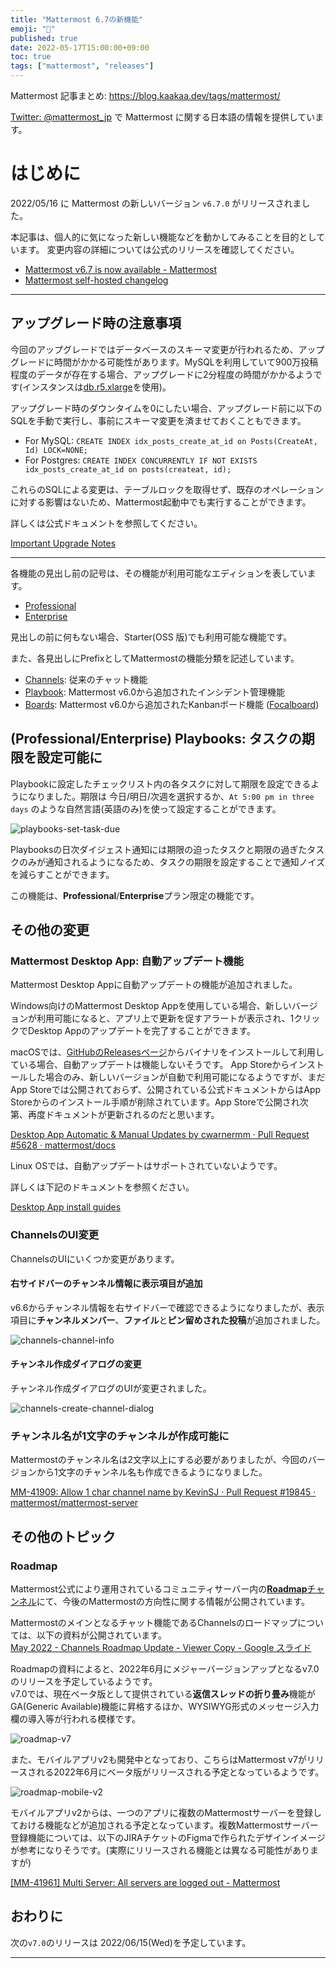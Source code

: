 ```yaml
---
title: "Mattermost 6.7の新機能"
emoji: "🎉"
published: true
date: 2022-05-17T15:00:00+09:00
toc: true
tags: ["mattermost", "releases"]
---
```


Mattermost 記事まとめ: https://blog.kaakaa.dev/tags/mattermost/

[Twitter: @mattermost_jp](https://twitter.com/mattermost_jp) で Mattermost に関する日本語の情報を提供しています。

# はじめに

2022/05/16 に Mattermost の新しいバージョン `v6.7.0` がリリースされました。  

本記事は、個人的に気になった新しい機能などを動かしてみることを目的としています。
変更内容の詳細については公式のリリースを確認してください。

- [Mattermost v6\.7 is now available \- Mattermost](https://mattermost.com/blog/mattermost-v6-7-is-now-available/)
- [Mattermost self\-hosted changelog](https://docs.mattermost.com/install/self-managed-changelog.html#release-v6-7-feature-release)

---

## アップグレード時の注意事項

今回のアップグレードではデータベースのスキーマ変更が行われるため、アップグレードに時間がかかる可能性があります。MySQLを利用していて900万投稿程度のデータが存在する場合、アップグレードに2分程度の時間がかかるようです(インスタンスは[db.r5.xlarge](https://aws.amazon.com/jp/rds/instance-types/)を使用)。

アップグレード時のダウンタイムを0にしたい場合、アップグレード前に以下のSQLを手動で実行し、事前にスキーマ変更を済ませておくこともできます。

* For MySQL: `CREATE INDEX idx_posts_create_at_id on Posts(CreateAt, Id) LOCK=NONE;`
* For Postgres: `CREATE INDEX CONCURRENTLY IF NOT EXISTS idx_posts_create_at_id on posts(createat, id);`

これらのSQLによる変更は、テーブルロックを取得せず、既存のオペレーションに対する影響はないため、Mattermost起動中でも実行することができます。

詳しくは公式ドキュメントを参照してください。

[Important Upgrade Notes](https://docs.mattermost.com/upgrade/important-upgrade-notes.html#important-upgrade-notes)

---

各機能の見出し前の記号は、その機能が利用可能なエディションを表しています。

- [Professional](https://mattermost.com/pricing/)
- [Enterprise](https://mattermost.com/pricing/)

見出しの前に何もない場合、Starter(OSS 版)でも利用可能な機能です。

また、各見出しにPrefixとしてMattermostの機能分類を記述しています。

- [Channels](https://docs.mattermost.com/guides/channels.html): 従来のチャット機能
- [Playbook](https://docs.mattermost.com/guides/playbooks.html): Mattermost v6.0から追加されたインシデント管理機能
- [Boards](https://docs.mattermost.com/guides/boards.html): Mattermost v6.0から追加されたKanbanボード機能 ([Focalboard](https://www.focalboard.com/))

## (Professional/Enterprise) Playbooks: タスクの期限を設定可能に

Playbookに設定したチェックリスト内の各タスクに対して期限を設定できるようになりました。期限は 今日/明日/次週を選択するか、`At 5:00 pm in three days` のような自然言語(英語のみ)を使って設定することができます。

![playbooks-set-task-due](https://blog.kaakaa.dev/images/posts/mattermost/releases-6.7/playbooks-set-task-due.png)

Playbooksの日次ダイジェスト通知には期限の迫ったタスクと期限の過ぎたタスクのみが通知されるようになるため、タスクの期限を設定することで通知ノイズを減らすことができます。

この機能は、**Professional**/**Enterprise**プラン限定の機能です。

## その他の変更

### Mattermost Desktop App: 自動アップデート機能

Mattermost Desktop Appに自動アップデートの機能が追加されました。  

Windows向けのMattermost Desktop Appを使用している場合、新しいバージョンが利用可能になると、アプリ上で更新を促すアラートが表示され、1クリックでDesktop Appのアップデートを完了することができます。

macOSでは、[GitHubのReleasesページ](https://github.com/mattermost/desktop/releases)からバイナリをインストールして利用している場合、自動アップデートは機能しないそうです。
App Storeからインストールした場合のみ、新しいバージョンが自動で利用可能になるようですが、まだApp Storeでは公開されておらず、公開されている公式ドキュメントからはApp Storeからのインストール手順が削除されています。App Storeで公開され次第、再度ドキュメントが更新されるのだと思います。

[Desktop App Automatic & Manual Updates by cwarnermm · Pull Request \#5628 · mattermost/docs](https://github.com/mattermost/docs/pull/5628/files#r872856733)

Linux OSでは、自動アップデートはサポートされていないようです。

詳しくは下記のドキュメントを参照ください。  

[Desktop App install guides](https://docs.mattermost.com/install/desktop-app-install.html)

### ChannelsのUI変更

ChannelsのUIにいくつか変更があります。

#### 右サイドバーのチャンネル情報に表示項目が追加

v6.6からチャンネル情報を右サイドバーで確認できるようになりましたが、表示項目に**チャンネルメンバー**、**ファイル**と**ピン留めされた投稿**が追加されました。

![channels-channel-info](https://blog.kaakaa.dev/images/posts/mattermost/releases-6.7/channels-channel-info.png)

#### チャンネル作成ダイアログの変更

チャンネル作成ダイアログのUIが変更されました。

![channels-create-channel-dialog](https://blog.kaakaa.dev/images/posts/mattermost/releases-6.7/channels-create-channel-dialog.png)

### チャンネル名が1文字のチャンネルが作成可能に

Mattermostのチャンネル名は2文字以上にする必要がありましたが、今回のバージョンから1文字のチャンネル名も作成できるようになりました。

[MM\-41909: Allow 1 char channel name by KevinSJ · Pull Request \#19845 · mattermost/mattermost\-server](https://github.com/mattermost/mattermost-server/pull/19845)

## その他のトピック

### Roadmap

Mattermost公式により運用されているコミュニティサーバー内の[**Roadmap**チャンネル](https://community-daily.mattermost.com/core/channels/roadmap)にて、今後のMattermostの方向性に関する情報が公開されています。

Mattermostのメインとなるチャット機能であるChannelsのロードマップについては、以下の資料が公開されています。  
[May 2022 \- Channels Roadmap Update \- Viewer Copy \- Google スライド](https://docs.google.com/presentation/d/1hsPHnB_Xsrc8mAq0T3VLoK22E9k3bS8-NtKSOxQ8oOY/edit)

Roadmapの資料によると、2022年6月にメジャーバージョンアップとなるv7.0のリリースを予定しているようです。  
v7.0では、現在ベータ版として提供されている**返信スレッドの折り畳み**機能がGA(Generic Available)機能に昇格するほか、WYSIWYG形式のメッセージ入力欄の導入等が行われる模様です。

![roadmap-v7](https://blog.kaakaa.dev/images/posts/mattermost/releases-6.7/roadmap-v7.png)

また、モバイルアプリv2も開発中となっており、こちらはMattermost v7がリリースされる2022年6月にベータ版がリリースされる予定となっているようです。

![roadmap-mobile-v2](https://blog.kaakaa.dev/images/posts/mattermost/releases-6.7/roadmap-mobile-v2.png)

モバイルアプリv2からは、一つのアプリに複数のMattermostサーバーを登録しておける機能などが追加される予定となっています。複数Mattermostサーバー登録機能については、以下のJIRAチケットのFigmaで作られたデザインイメージが参考になりそうです。(実際にリリースされる機能とは異なる可能性がありますが)

[\[MM\-41961\] Multi Server: All servers are logged out \- Mattermost](https://mattermost.atlassian.net/browse/MM-41961)


## おわりに
次の`v7.0`のリリースは 2022/06/15(Wed)を予定しています。

---
